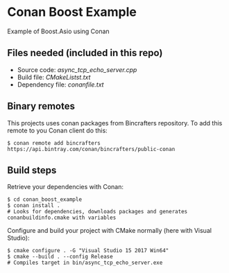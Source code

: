 Conan Boost Example
===================

Example of Boost.Asio using Conan

Files needed (included in this repo)
------------------------------------

- Source code: *async_tcp_echo_server.cpp*
- Build file: *CMakeListst.txt*
- Dependency file: *conanfile.txt*

Binary remotes
--------------

This projects uses conan packages from Bincrafters repository.
To add this remote to you Conan client do this:

``$ conan remote add bincrafters https://api.bintray.com/conan/bincrafters/public-conan``

Build steps
-----------

Retrieve your dependencies with Conan:

```
$ cd conan_boost_example
$ conan install .
# Looks for dependencies, downloads packages and generates conanbuildinfo.cmake with variables
```

Configure and build your project with CMake normally (here with Visual Studio):

```
$ cmake configure . -G "Visual Studio 15 2017 Win64"
$ cmake --build . --config Release
# Compiles target in bin/async_tcp_echo_server.exe
```
